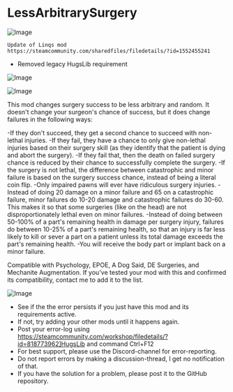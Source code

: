 # LessArbitrarySurgery

![Image](https://i.imgur.com/buuPQel.png)

    Update of Linqs mod
    https://steamcommunity.com/sharedfiles/filedetails/?id=1552455241

- Removed legacy HugsLib requirement

![Image](https://i.imgur.com/pufA0kM.png)

	
![Image](https://i.imgur.com/Z4GOv8H.png)


This mod changes surgery success to be less arbitrary and random. It doesn't change your surgeon's chance of success, but it does change failures in the following ways:
	
-If they don't succeed, they get a second chance to succeed with non-lethal injuries.
-If they fail, they have a chance to only give non-lethal injuries based on their surgery skill (as they identify that the patient is dying and abort the surgery).
-If they fail that, then the death on failed surgery chance is reduced by their chance to successfully complete the surgery.
-If the surgery is not lethal, the difference between catastrophic and minor failure is based on the surgery success chance, instead of being a literal coin flip.
-Only impaired pawns will ever have ridiculous surgery injuries.
-Instead of doing 20 damage on a minor failure and 65 on a catastrophic failure, minor failures do 10-20 damage and catastrophic failures do 30-60. This makes it so that some surgeries (like on the head) are not disproportionately lethal even on minor failures.
-Instead of doing between 50-100% of a part's remaining health in damage per surgery injury, failures do between 10-25% of a part's remaining health, so that an injury is far less likely to kill or sever a part on a patient unless its total damage exceeds the part's remaining health.
-You will receive the body part or implant back on a minor failure.

Compatible with Psychology, EPOE, A Dog Said, DE Surgeries, and Mechanite Augmentation. If you've tested your mod with this and confirmed its compatibility, contact me to add it to the list.


![Image](https://i.imgur.com/PwoNOj4.png)



-  See if the the error persists if you just have this mod and its requirements active.
-  If not, try adding your other mods until it happens again.
-  Post your error-log using https://steamcommunity.com/workshop/filedetails/?id=818773962]HugsLib and command Ctrl+F12
-  For best support, please use the Discord-channel for error-reporting.
-  Do not report errors by making a discussion-thread, I get no notification of that.
-  If you have the solution for a problem, please post it to the GitHub repository.




